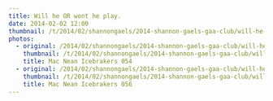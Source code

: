 ```yaml
---
title: Will he OR wont he play.
date: 2014-02-02 12:00
thumbnail: /t/2014/02/shannongaels/2014-shannon-gaels-gaa-club/will-he-or-wont-he-play/mac-nean-icebrakers-054.jpg
photos:
  - original: /2014/02/shannongaels/2014-shannon-gaels-gaa-club/will-he-or-wont-he-play/mac-nean-icebrakers-054.jpg
    thumbnail: /t/2014/02/shannongaels/2014-shannon-gaels-gaa-club/will-he-or-wont-he-play/mac-nean-icebrakers-054.jpg
    title: Mac Nean Icebrakers 054
  - original: /2014/02/shannongaels/2014-shannon-gaels-gaa-club/will-he-or-wont-he-play/mac-nean-icebrakers-056.jpg
    thumbnail: /t/2014/02/shannongaels/2014-shannon-gaels-gaa-club/will-he-or-wont-he-play/mac-nean-icebrakers-056.jpg
    title: Mac Nean Icebrakers 056
---
```

